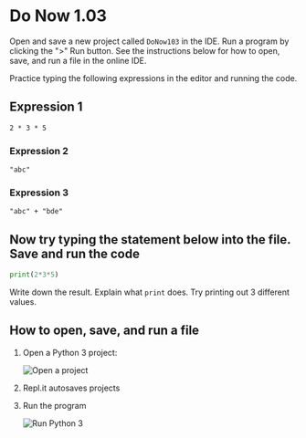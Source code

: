 # Do Now 1.03

Open and save a new project called `DoNow103` in the IDE. Run a program by clicking the ">" Run button. See the instructions below for how to open, save, and run a file in the online IDE.

Practice typing the following expressions in the editor and running the code.

## Expression 1

`2 * 3 * 5`

### Expression 2

`"abc"`

### Expression 3

`"abc" + "bde"`

## Now try typing the statement below into the file. Save and run the code

```python
print(2*3*5)
```

Write down the result. Explain what `print` does. Try printing out 3 different values.


## How to open, save, and run a file

1. Open a Python 3 project:

    ![Open a project](trinket_new.png)

2. Repl.it autosaves projects
3. Run the program

    ![Run Python 3](donow103_run.png)
